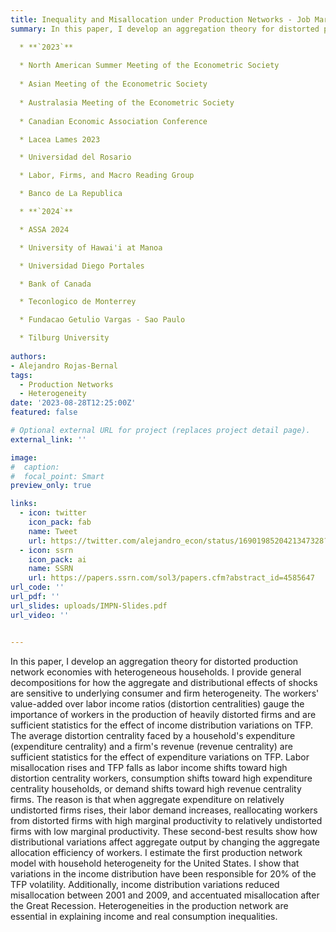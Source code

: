 ```yaml
---
title: Inequality and Misallocation under Production Networks - Job Market Paper
summary: In this paper, I develop an aggregation theory for distorted production network economies with heterogeneous households. I provide general decompositions for how the aggregate and distributional effects of shocks are sensitive to underlying consumer and firm heterogeneity. The workers' value-added over labor income ratios (distortion centralities) gauge the importance of workers in the production of heavily distorted firms and are sufficient statistics for the effect of income distribution variations on TFP. The average distortion centrality faced by a household's expenditure (expenditure centrality) and a firm's revenue (revenue centrality) are sufficient statistics for the effect of expenditure variations on TFP. Labor misallocation rises and TFP falls as labor income shifts toward high distortion centrality workers, consumption shifts toward high expenditure centrality households, or demand shifts toward high revenue centrality firms. The reason is that when aggregate expenditure on relatively undistorted firms rises, their labor demand increases, reallocating workers from distorted firms with high marginal productivity to relatively undistorted firms with low marginal productivity. These second-best results show how distributional variations affect aggregate output by changing the aggregate allocation efficiency of workers. I estimate the first production network model with household heterogeneity for the United States. I show that variations in the income distribution have been responsible for 20% of the TFP volatility. Additionally, income distribution variations reduced misallocation between 2001 and 2009, and accentuated misallocation after the Great Recession. Heterogeneities in the production network are essential in explaining income and real consumption inequalities. 

  * **`2023`**
    
  * North American Summer Meeting of the Econometric Society
    
  * Asian Meeting of the Econometric Society 
    
  * Australasia Meeting of the Econometric Society
    
  * Canadian Economic Association Conference 

  * Lacea Lames 2023 

  * Universidad del Rosario

  * Labor, Firms, and Macro Reading Group 

  * Banco de La Republica

  * **`2024`**

  * ASSA 2024

  * University of Hawai'i at Manoa

  * Universidad Diego Portales 

  * Bank of Canada 

  * Teconlogico de Monterrey

  * Fundacao Getulio Vargas - Sao Paulo

  * Tilburg University 
      
authors:
- Alejandro Rojas-Bernal
tags:
  - Production Networks
  - Heterogeneity
date: '2023-08-28T12:25:00Z'
featured: false

# Optional external URL for project (replaces project detail page).
external_link: ''

image:
#  caption: 
#  focal_point: Smart
preview_only: true

links:
  - icon: twitter
    icon_pack: fab
    name: Tweet
    url: https://twitter.com/alejandro_econ/status/1690198520421347328?s=20
  - icon: ssrn
    icon_pack: ai
    name: SSRN
    url: https://papers.ssrn.com/sol3/papers.cfm?abstract_id=4585647
url_code: ''
url_pdf: ''
url_slides: uploads/IMPN-Slides.pdf
url_video: ''


---
```


In this paper, I develop an aggregation theory for distorted production network economies with heterogeneous households. I provide general decompositions for how the aggregate and distributional effects of shocks are sensitive to underlying consumer and firm heterogeneity. The workers' value-added over labor income ratios (distortion centralities) gauge the importance of workers in the production of heavily distorted firms and are sufficient statistics for the effect of income distribution variations on TFP. The average distortion centrality faced by a household's expenditure (expenditure centrality) and a firm's revenue (revenue centrality) are sufficient statistics for the effect of expenditure variations on TFP. Labor misallocation rises and TFP falls as labor income shifts toward high distortion centrality workers, consumption shifts toward high expenditure centrality households, or demand shifts toward high revenue centrality firms. The reason is that when aggregate expenditure on relatively undistorted firms rises, their labor demand increases, reallocating workers from distorted firms with high marginal productivity to relatively undistorted firms with low marginal productivity. These second-best results show how distributional variations affect aggregate output by changing the aggregate allocation efficiency of workers. I estimate the first production network model with household heterogeneity for the United States. I show that variations in the income distribution have been responsible for 20% of the TFP volatility. Additionally, income distribution variations reduced misallocation between 2001 and 2009, and accentuated misallocation after the Great Recession. Heterogeneities in the production network are essential in explaining income and real consumption inequalities. 
